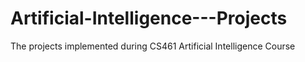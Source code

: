 # Artificial-Intelligence---Projects
The projects implemented during CS461 Artificial Intelligence Course
